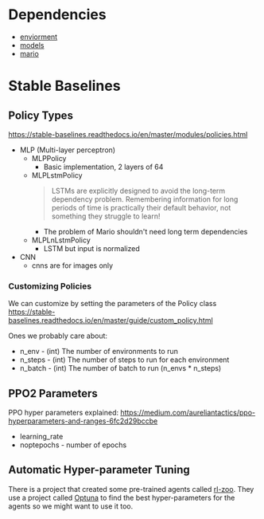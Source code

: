 # Dependencies 
* [enviorment](https://retro.readthedocs.io/en/latest/getting_started.html)
* [models](https://stable-baselines.readthedocs.io/en/master/index.html)
* [mario](https://pypi.org/project/gym-super-mario-bros/)

# Stable Baselines

## Policy Types
https://stable-baselines.readthedocs.io/en/master/modules/policies.html

- MLP (Multi-layer perceptron)
  - MLPPolicy
    - Basic implementation, 2 layers of 64
  - MLPLstmPolicy
    >LSTMs are explicitly designed to avoid the long-term dependency problem. Remembering information for long periods of time is practically their default behavior, not something they struggle to learn!
    - The problem of Mario shouldn't need long term dependencies
  - MLPLnLstmPolicy
    - LSTM but input is normalized
- CNN
  - cnns are for images only


### Customizing Policies
We can customize by setting the parameters of the Policy class  
https://stable-baselines.readthedocs.io/en/master/guide/custom_policy.html

Ones we probably care about:

- n_env - (int) The number of environments to run
- n_steps - (int) The number of steps to run for each environment
- n_batch - (int) The number of batch to run (n_envs * n_steps)

## PPO2 Parameters

PPO hyper parameters explained: https://medium.com/aureliantactics/ppo-hyperparameters-and-ranges-6fc2d29bccbe

- learning_rate
- noptepochs - number of epochs
  
## Automatic Hyper-parameter Tuning

There is a project that created some pre-trained agents called [rl-zoo](https://github.com/araffin/rl-baselines-zoo).
They use a project called [Optuna](https://github.com/araffin/rl-baselines-zoo) to find the best hyper-parameters for the agents so we might want to use it too.